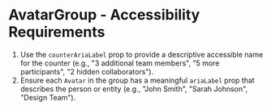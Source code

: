 # AvatarGroup - Accessibility Requirements

1. Use the `counterAriaLabel` prop to provide a descriptive accessible name for the counter (e.g., "3
      additional team members", "5 more participants", "2 hidden collaborators").
2. Ensure each `Avatar` in the group has a meaningful `ariaLabel` prop that describes the
      person or entity (e.g., "John Smith", "Sarah Johnson", "Design Team").